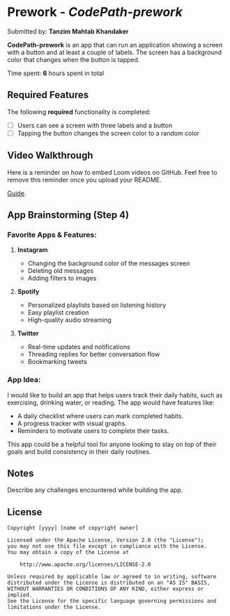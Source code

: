 # Prework - *CodePath-prework*

Submitted by: **Tanzim Mahtab Khandaker**

**CodePath-prework** is an app that can run an application showing a screen with a button and at least a couple of labels. The screen has a background color that changes when the button is tapped.

Time spent: **6** hours spent in total

## Required Features

The following **required** functionality is completed:

- [ ] Users can see a screen with three labels and a button
- [ ] Tapping the button changes the screen color to a random color
 
## Video Walkthrough

Here is a reminder on how to embed Loom videos on GitHub. Feel free to remove this reminder once you upload your README. 

[Guide](https://www.youtube.com/watch?v=GA92eKlYio4).

## App Brainstorming (Step 4)

### Favorite Apps & Features:

1. **Instagram**  
   - Changing the background color of the messages screen  
   - Deleting old messages  
   - Adding filters to images  

2. **Spotify**  
   - Personalized playlists based on listening history  
   - Easy playlist creation  
   - High-quality audio streaming  

3. **Twitter**  
   - Real-time updates and notifications  
   - Threading replies for better conversation flow  
   - Bookmarking tweets  

### App Idea:

I would like to build an app that helps users track their daily habits, such as exercising, drinking water, or reading. The app would have features like:
- A daily checklist where users can mark completed habits.
- A progress tracker with visual graphs.
- Reminders to motivate users to complete their tasks.

This app could be a helpful tool for anyone looking to stay on top of their goals and build consistency in their daily routines.

## Notes

Describe any challenges encountered while building the app.

## License

    Copyright [yyyy] [name of copyright owner]

    Licensed under the Apache License, Version 2.0 (the "License");
    you may not use this file except in compliance with the License.
    You may obtain a copy of the License at

        http://www.apache.org/licenses/LICENSE-2.0

    Unless required by applicable law or agreed to in writing, software
    distributed under the License is distributed on an "AS IS" BASIS,
    WITHOUT WARRANTIES OR CONDITIONS OF ANY KIND, either express or implied.
    See the License for the specific language governing permissions and
    limitations under the License.
